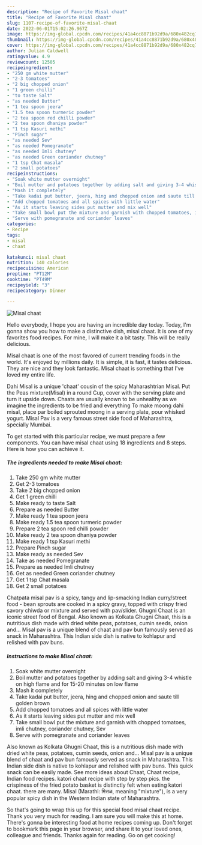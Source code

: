 ```yaml
---
description: "Recipe of Favorite Misal chaat"
title: "Recipe of Favorite Misal chaat"
slug: 1107-recipe-of-favorite-misal-chaat
date: 2022-06-01T15:02:26.967Z
image: https://img-global.cpcdn.com/recipes/41a4cc8871b92d9a/680x482cq70/misal-chaat-recipe-main-photo.jpg
thumbnail: https://img-global.cpcdn.com/recipes/41a4cc8871b92d9a/680x482cq70/misal-chaat-recipe-main-photo.jpg
cover: https://img-global.cpcdn.com/recipes/41a4cc8871b92d9a/680x482cq70/misal-chaat-recipe-main-photo.jpg
author: Julian Caldwell
ratingvalue: 4.9
reviewcount: 12505
recipeingredient:
- "250 gm white mutter"
- "2-3 tomatoes"
- "2 big chopped onion"
- "1 green chilli"
- "to taste Salt"
- "as needed Butter"
- "1 tea spoon jeera"
- "1.5 tea spoon turmeric powder"
- "2 tea spoon red chilli powder"
- "2 tea spoon dhaniya powder"
- "1 tsp Kasuri methi"
- "Pinch sugar"
- "as needed Sev"
- "as needed Pomegranate"
- "as needed Imli chutney"
- "as needed Green coriander chutney"
- "1 tsp Chat masala"
- "2 small potatoes"
recipeinstructions:
- "Soak white mutter overnight"
- "Boil mutter and potatoes together by adding salt and giving 3-4 whistle on high flame and for 15-20 minutes on low flame"
- "Mash it completely"
- "Take kadai put butter, jeera, hing and chopped onion and saute till golden brown"
- "Add chopped tomatoes and all spices with little water"
- "As it starts leaving sides put mutter and mix well"
- "Take small bowl put the mixture and garnish with chopped tomatoes, imli chutney, coriander chutney, Sev"
- "Serve with pomegranate and coriander leaves"
categories:
- Recipe
tags:
- misal
- chaat

katakunci: misal chaat 
nutrition: 140 calories
recipecuisine: American
preptime: "PT12M"
cooktime: "PT49M"
recipeyield: "3"
recipecategory: Dinner

---
```



![Misal chaat](https://img-global.cpcdn.com/recipes/41a4cc8871b92d9a/680x482cq70/misal-chaat-recipe-main-photo.jpg)

Hello everybody, I hope you are having an incredible day today. Today, I'm gonna show you how to make a distinctive dish, misal chaat. It is one of my favorites food recipes. For mine, I will make it a bit tasty. This will be really delicious.

Misal chaat is one of the most favored of current trending foods in the world. It's enjoyed by millions daily. It is simple, it is fast, it tastes delicious. They are nice and they look fantastic. Misal chaat is something that I've loved my entire life.

Dahi Misal is a unique &#39;chaat&#39; cousin of the spicy Maharashtrian Misal. Put the Peas mixture(Misal) in a round Cup, cover with the serving plate and turn it upside down. Chaats are usually known to be unhealthy as we imagine the ingredients to be fried and everything To make moong dahi misal, place par boiled sprouted moong in a serving plate, pour whisked yogurt. Misal Pav is a very famous street side food of Maharashtra, specially Mumbai.


To get started with this particular recipe, we must prepare a few components. You can have misal chaat using 18 ingredients and 8 steps. Here is how you can achieve it.

<!--inarticleads1-->

##### The ingredients needed to make Misal chaat:

1. Take 250 gm white mutter
1. Get 2-3 tomatoes
1. Take 2 big chopped onion
1. Get 1 green chilli
1. Make ready to taste Salt
1. Prepare as needed Butter
1. Make ready 1 tea spoon jeera
1. Make ready 1.5 tea spoon turmeric powder
1. Prepare 2 tea spoon red chilli powder
1. Make ready 2 tea spoon dhaniya powder
1. Make ready 1 tsp Kasuri methi
1. Prepare Pinch sugar
1. Make ready as needed Sev
1. Take as needed Pomegranate
1. Prepare as needed Imli chutney
1. Get as needed Green coriander chutney
1. Get 1 tsp Chat masala
1. Get 2 small potatoes


Chatpata misal pav is a spicy, tangy and lip-smacking Indian curry/street food - bean sprouts are cooked in a spicy gravy, topped with crispy fried savory chiwda or mixture and served with pav/slider. Ghugni Chaat is an iconic street food of Bengal. Also known as Kolkata Ghugni Chaat, this is a nutritious dish made with dried white peas, potatoes, cumin seeds, onion and… Misal pav is a unique blend of chaat and pav bun famously served as snack in Maharashtra. This Indian side dish is native to kohlapur and relished with pav buns. 

<!--inarticleads2-->

##### Instructions to make Misal chaat:

1. Soak white mutter overnight
1. Boil mutter and potatoes together by adding salt and giving 3-4 whistle on high flame and for 15-20 minutes on low flame
1. Mash it completely
1. Take kadai put butter, jeera, hing and chopped onion and saute till golden brown
1. Add chopped tomatoes and all spices with little water
1. As it starts leaving sides put mutter and mix well
1. Take small bowl put the mixture and garnish with chopped tomatoes, imli chutney, coriander chutney, Sev
1. Serve with pomegranate and coriander leaves


Also known as Kolkata Ghugni Chaat, this is a nutritious dish made with dried white peas, potatoes, cumin seeds, onion and… Misal pav is a unique blend of chaat and pav bun famously served as snack in Maharashtra. This Indian side dish is native to kohlapur and relished with pav buns. This quick snack can be easily made. See more ideas about Chaat, Chaat recipe, Indian food recipes. katori chaat recipe with step by step pics. the crispiness of the fried potato basket is distinctly felt when eating katori chaat. there are many. Misal (Marathi: मिसळ, meaning &#34;mixture&#34;), is a very popular spicy dish in the Western Indian state of Maharashtra. 

So that's going to wrap this up for this special food misal chaat recipe. Thank you very much for reading. I am sure you will make this at home. There's gonna be interesting food at home recipes coming up. Don't forget to bookmark this page in your browser, and share it to your loved ones, colleague and friends. Thanks again for reading. Go on get cooking!
